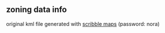 ## zoning data info

original kml file generated with [scribble maps](http://www.scribblemaps.com/maps/view/lldd/DOAkobGlf0) (password: nora)
